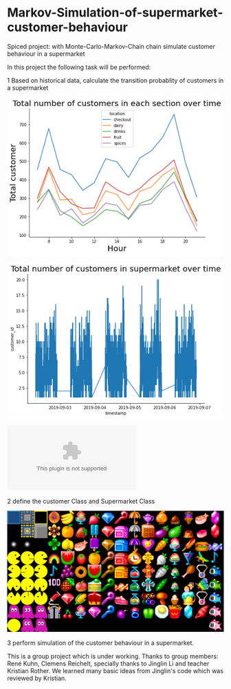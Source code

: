 # Markov-Simulation-of-supermarket-customer-behaviour
Spiced project: with Monte-Carlo-Markov-Chain chain simulate customer behaviour in a supermarket



In this project the following task will be performed:

1 Based on historical data, calculate the transition probablity of customers in a supermarket

![image](https://github.com/bd-z/Markov-Simulation-of-supermarket-customer-behaviour/blob/main/image/Total_number_%20of_customers_in_each_section_over_time.png)


![image](https://github.com/bd-z/Markov-Simulation-of-supermarket-customer-behaviour/blob/main/image/Total_%20number_%20of_%20customers_over_time.png)


![image](https://github.com/bd-z/Markov-Simulation-of-supermarket-customer-behaviour/blob/main/tr_prob.csv)


2 define the customer Class and Supermarket Class



![image](https://github.com/bd-z/Markov-Simulation-of-supermarket-customer-behaviour/blob/main/image/tiles.png)



3 perform simulation of the customer behaviour in a supermarket.


This is a group project which is under working. Thanks to group members: René Kuhn, Clemens Reichelt, specially thanks to Jinglin Li and teacher Kristian Rother. We learned many basic ideas from Jinglin's code which was reviewed by Kristian.  

